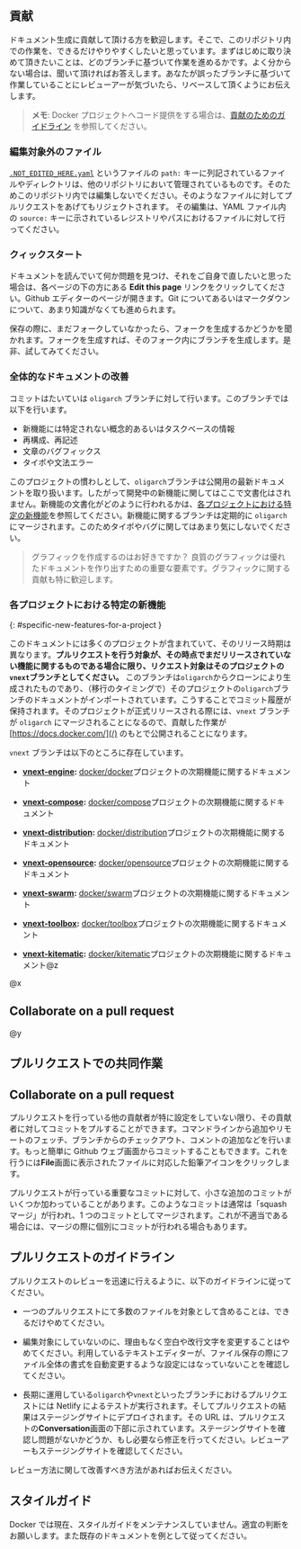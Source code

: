 ## 貢献

ドキュメント生成に貢献して頂ける方を歓迎します。そこで、このリポジトリ内での作業を、できるだけやりやすくしたいと思っています。まずはじめに取り決めて頂きたいことは、どのブランチに基づいて作業を進めるかです。よく分からない場合は、聞いて頂ければお答えします。あなたが誤ったブランチに基づいて作業していることにレビューアーが気づいたら、リベースして頂くようにお伝えします。

>**メモ**: Docker プロジェクトへコード提供をする場合は、[貢献のためのガイドライン](/opensource/) を参照してください。

### 編集対象外のファイル

[`.NOT_EDITED_HERE.yaml`](/_data/not_edited_here.yaml) というファイルの `path:` キーに列記されているファイルやディレクトリは、他のリポジトリにおいて管理されているものです。そのためこのリポジトリ内では編集しないでください。そのようなファイルに対してプルリクエストをあげてもリジェクトされます。
その編集は、YAML ファイル内の `source:` キーに示されているレジストリやパスにおけるファイルに対して行ってください。

### クィックスタート

ドキュメントを読んでいて何か問題を見つけ、それをご自身で直したいと思った場合は、各ページの下の方にある **Edit this page** リンクをクリックしてください。Github エディターのページが開きます。Git についてあるいはマークダウンについて、あまり知識がなくても進められます。

保存の際に、まだフォークしていなかったら、フォークを生成するかどうかを聞かれます。フォークを生成すれば、そのフォーク内にブランチを生成します。是非、試してみてください。

### 全体的なドキュメントの改善

コミットはたいていは `oligarch` ブランチに対して行います。このブランチでは以下を行います。

- 新機能には特定されない概念的あるいはタスクベースの情報
- 再構成、再記述
- 文章のバグフィックス
- タイポや文法エラー

このプロジェクトの慣わしとして、`oligarch`ブランチは公開用の最新ドキュメントを取り扱います。したがって開発中の新機能に関してはここで文書化はされません。新機能の文書化がどのように行われるかは、[各プロジェクトにおける特定の新機能](#specific-new-features-for-a-project)を参照してください。新機能に関するブランチは定期的に `oligarch` にマージされます。このためタイポやバグに関してはあまり気にしないでください。

>グラフィックを作成するのはお好きですか？ 良質のグラフィックは優れたドキュメントを作り出すための重要な要素です。グラフィックに関する貢献も特に歓迎します。

### 各プロジェクトにおける特定の新機能
{: #specific-new-features-for-a-project }

このドキュメントには多くのプロジェクトが含まれていて、そのリリース時期は異なります。**プルリクエストを行う対象が、その時点でまだリリースされていない機能に関するものである場合に限り、リクエスト対象はそのプロジェクトの `vnext`ブランチとしてください。** このブランチは`oligarch`からクローンにより生成されたものであり、（移行のタイミングで）そのプロジェクトの`oligarch`ブランチのドキュメントがインポートされています。こうすることでコミット履歴が保持されます。そのプロジェクトが正式リリースされる際には、`vnext` ブランチが `oligarch` にマージされることになるので、貢献した作業が [https://docs.docker.com/](/) のもとで公開されることになります。

`vnext` ブランチは以下のところに存在しています。

- **[vnext-engine](https://github.com/docker/docker.github.io/tree/vnext-engine):**
  [docker/docker](https://github.com/moby/moby/)プロジェクトの次期機能に関するドキュメント

- **[vnext-compose](https://github.com/docker/docker.github.io/tree/vnext-compose):**
  [docker/compose](https://github.com/docker/compose/)プロジェクトの次期機能に関するドキュメント

- **[vnext-distribution](https://github.com/docker/docker.github.io/tree/vnext-distribution):**
  [docker/distribution](https://github.com/docker/distribution/)プロジェクトの次期機能に関するドキュメント

- **[vnext-opensource](https://github.com/docker/docker.github.io/tree/vnext-opensource):**
  [docker/opensource](https://github.com/docker/opensource/)プロジェクトの次期機能に関するドキュメント

- **[vnext-swarm](https://github.com/docker/docker.github.io/tree/vnext-swarm):**
  [docker/swarm](https://github.com/docker/swarm/)プロジェクトの次期機能に関するドキュメント

- **[vnext-toolbox](https://github.com/docker/docker.github.io/tree/vnext-toolbox):**
  [docker/toolbox](https://github.com/docker/toolbox/)プロジェクトの次期機能に関するドキュメント

- **[vnext-kitematic](https://github.com/docker/docker.github.io/tree/vnext-kitematic):**
  [docker/kitematic](https://github.com/docker/kitematic/)プロジェクトの次期機能に関するドキュメント@z

@x
## Collaborate on a pull request
@y
## プルリクエストでの共同作業

## Collaborate on a pull request

プルリクエストを行っている他の貢献者が特に設定をしていない限り、その貢献者に対してコミットをプルすることができます。コマンドラインから追加やリモートのフェッチ、ブランチからのチェックアウト、コメントの追加などを行います。もっと簡単に Github ウェブ画面からコミットすることもできます。これを行うには**File**画面に表示されたファイルに対応した鉛筆アイコンをクリックします。

プルリクエストが行っている重要なコミットに対して、小さな追加のコミットがいくつか加わっていることがあります。このようなコミットは通常は「squashマージ」が行われ、1 つのコミットとしてマージされます。これが不適当である場合には、マージの際に個別にコミットが行われる場合もあります。

## プルリクエストのガイドライン

プルリクエストのレビューを迅速に行えるように、以下のガイドラインに従ってください。

- 一つのプルリクエストにて多数のファイルを対象として含めることは、できるだけやめてください。

- 編集対象にしていないのに、理由もなく空白や改行文字を変更することはやめてください。利用しているテキストエディターが、ファイル保存の際にファイル全体の書式を自動変更するような設定にはなっていないことを確認してください。

- 長期に運用している`oligarch`や`vnext`といったブランチにおけるプルリクエストには Netlify によるテストが実行されます。そしてプルリクエストの結果はステージングサイトにデプロイされます。その URL は、プルリクエストの**Conversation**画面の下部に示されています。ステージングサイトを確認し問題がないかどうか、もし必要なら修正を行ってください。レビューアーもステージングサイトを確認してください。

レビュー方法に関して改善すべき方法があればお伝えください。

## スタイルガイド

Docker では現在、スタイルガイドをメンテナンスしていません。適宜の判断をお願いします。また既存のドキュメントを例として従ってください。
